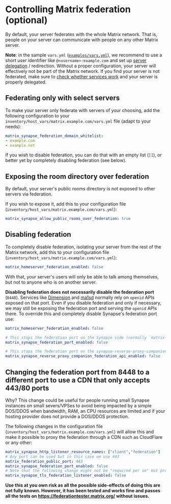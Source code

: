 # Controlling Matrix federation (optional)

By default, your server federates with the whole Matrix network. That is, people on your server can communicate with people on any other Matrix server.

**Note**: in the sample `vars.yml` ([`examples/vars.yml`](../examples/vars.yml)), we recommend to use a short user identifier like `@<username>:example.com` and set up [server delegation](howto-server-delegation.md) / redirection. Without a proper configuration, your server will effectively not be part of the Matrix network. If you find your server is not federated, make sure to [check whether services work](maintenance-checking-services.md) and your server is properly delegated.

## Federating only with select servers

To make your server only federate with servers of your choosing, add the following configuration to your `inventory/host_vars/matrix.example.com/vars.yml` file (adapt to your needs):

```yaml
matrix_synapse_federation_domain_whitelist:
- example.com
- example.net
```

If you wish to disable federation, you can do that with an empty list (`[]`), or better yet by completely disabling federation (see below).


## Exposing the room directory over federation

By default, your server's public rooms directory is not exposed to other servers via federation.

If you wish to expose it, add this to your configuration file (`inventory/host_vars/matrix.example.com/vars.yml`):

```yaml
matrix_synapse_allow_public_rooms_over_federation: true
```


## Disabling federation

To completely disable federation, isolating your server from the rest of the Matrix network, add this to your configuration file (`inventory/host_vars/matrix.example.com/vars.yml`):

```yaml
matrix_homeserver_federation_enabled: false
```

With that, your server's users will only be able to talk among themselves, but not to anyone who is on another server.

**Disabling federation does not necessarily disable the federation port** (`8448`). Services like [Dimension](configuring-playbook-dimension.md) and [ma1sd](configuring-playbook-ma1sd.md) normally rely on `openid` APIs exposed on that port. Even if you disable federation and only if necessary, we may still be exposing the federation port and serving the `openid` APIs there. To override this and completely disable Synapse's federation port use:

```yaml
matrix_homeserver_federation_enabled: false

# This stops the federation port on the Synapse side (normally `matrix-synapse:8048` on the container network).
matrix_synapse_federation_port_enabled: false

# This stops the federation port on the synapse-reverse-proxy-companion side (normally `matrix-synapse-reverse-proxy-companion:8048` on the container network).
matrix_synapse_reverse_proxy_companion_federation_api_enabled: false
```

## Changing the federation port from 8448 to a different port to use a CDN that only accepts 443/80 ports

Why? This change could be useful for people running small Synapse instances on small severs/VPSes to avoid being impacted by a simple DOS/DDOS when bandwidth, RAM, an CPU resources are limited and if your hosting provider does not provide a DOS/DDOS protection.


The following changes in the configuration file (`inventory/host_vars/matrix.example.com/vars.yml`) will allow this and make it possible to proxy the federation through a CDN such as CloudFlare or any other:

```yaml
matrix_synapse_http_listener_resource_names: ["client","federation"]
# Any port can be used but in this case we use 443
matrix_federation_public_port: 443
matrix_synapse_federation_port_enabled: false
# Note that the following change might not be "required per se" but probably will be due to the proxying of the traffic through the CDN proxy servers (CloudFlare for instance). The security impact of doing this should be minimal as your CDN itself will encrypt the traffic no matter what on their proxy servers. You could however first try and see if federation works while setting the following to true.
matrix_synapse_tls_federation_listener_enabled: false
```

**Use this at you own risk as all the possible side-effects of doing this are not fully known. However, it has been tested and works fine and passes all the tests on <https://federationtester.matrix.org/> without issues.**
